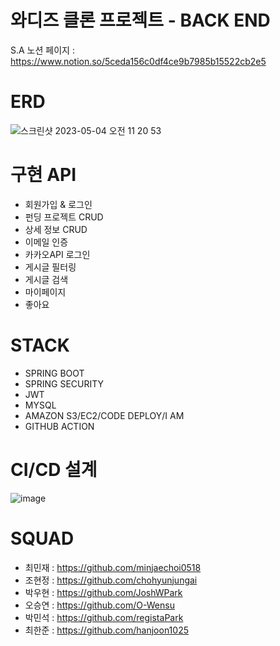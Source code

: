 # 와디즈 클론 프로젝트 - BACK END

S.A 노션 페이지 : https://www.notion.so/5ceda156c0df4ce9b7985b15522cb2e5


# ERD
![스크린샷 2023-05-04 오전 11 20 53](https://github.com/hanjoon1025/Clone_What_Is/assets/128885464/153762a3-7436-4155-bc91-5396dc9f6c54)

# 구현 API
- 회원가입 & 로그인
- 펀딩 프로젝트 CRUD
- 상세 정보 CRUD
- 이메일 인증
- 카카오API 로그인
- 게시글 필터링
- 게시글 검색
- 마이페이지
- 좋아요

# STACK
- SPRING BOOT
- SPRING SECURITY
- JWT
- MYSQL
- AMAZON S3/EC2/CODE DEPLOY/I AM
- GITHUB ACTION

# CI/CD 설계
![image](https://github.com/hanjoon1025/Clone_What_Is/assets/128885464/a055c7d8-dc58-42ef-9782-f924a04fdf11)


# SQUAD
- 최민재 : https://github.com/minjaechoi0518
- 조현정 : https://github.com/chohyunjungai
- 박우현 : https://github.com/JoshWPark
- 오승연 : https://github.com/O-Wensu
- 박민석 : https://github.com/registaPark
- 최한준 : https://github.com/hanjoon1025





